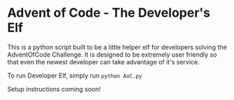 # Advent of Code - The Developer's Elf

This is a python script built to be a little helper elf for developers solving the AdventOfCode Challenge. It is designed to be extremely user friendly so that even the newest developer can take advantage of it's service.

To run Developer Elf, simply run `python AoC.py`

Setup instructions coming soon!



